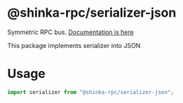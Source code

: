 # @shinka-rpc/serializer-json

Symmetric RPC bus. [Documentation is here](https://shinka-rpc-js.readthedocs.io/latest/serializers/json/)

This package implements serializer into JSON

# Usage

```typescript
import serializer from "@shinka-rpc/serializer-json";
```
